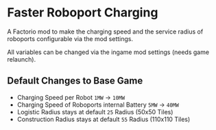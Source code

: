 # Faster Roboport Charging

A Factorio mod to make the charging speed and the service radius of roboports configurable via the mod settings.

All variables can be changed via the ingame mod settings (needs game relaunch).

## Default Changes to Base Game

* Charging Speed per Robot `1MW` -> `10MW`
* Charging Speed of Roboports internal Battery `5MW` -> `40MW`
* Logistic Radius stays at default `25` Radius (50x50 Tiles)
* Construction Radius stays at default `55` Radius (110x110 Tiles)
